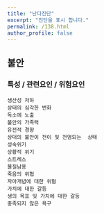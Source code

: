 ```yaml
---
title: "난다진단"
excerpt: "진단을 표시 합니다."
permalink: /138.html
author_profile: false
---
```

## 불안



### 특성 / 관련요인 / 위험요인

>   

    생산성 저하
    상태의 심각한 변화
    독소에 노출
    불안의 가족력
    유전적 경향
    상대의 불안이 전이 및 전염되는  상태
    성숙위기
    상황적 위기
    스트레스
    물질남용
    죽음의 위협
    자아개념에 대한 위협
    가치에 대한 갈등
    생의 목표 및 가치에 대한 갈등
    충족되지 않은 욕구
